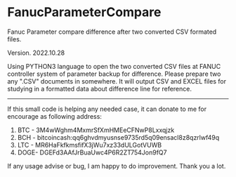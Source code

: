 # FanucParameterCompare
Fanuc Parameter compare difference after two converted CSV formated files.

Version. 2022.10.28

Using PYTHON3 language to open the two converted CSV files at FANUC controller system of parameter backup for difference.
Please prepare two any ".CSV" documents in somewhere.
It will output CSV and EXCEL files for studying in a formatted data about difference line for reference.

 ****************************************************************
 If this small code is helping any needed case, it can donate
 to me for encourage as following address:
 1. BTC - 3M4wWghm4MxmrSfXmHMEeCFNwP8Lxxqjzk
 2. BCH - bitcoincash:qq6ghvdmyusnse9735rd5q09ensacl8z8qzrlwf49q
 3. LTC - MR6HaFkfkmsfifX3jWu7xz33dULGotVUWB
 4. DOGE- DGEFd3AAfJrBuaUwc4P6R2ZT754Jon9fQ7

If any usage advise or bug, I am happy to do improvement.
Thank you a lot.

